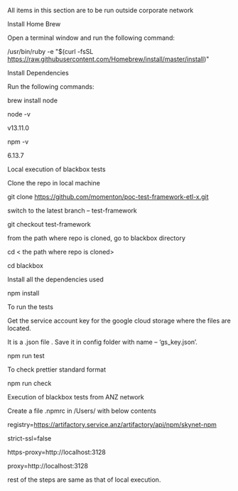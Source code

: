 

All items in this section are to be run outside corporate network

Install Home Brew

Open a terminal window and run the following command:

/usr/bin/ruby -e 
"$(curl -fsSL https://raw.githubusercontent.com/Homebrew/install/master/install)"

Install Dependencies

 Run the following commands:

brew install node

 node -v

 v13.11.0

 npm -v

 6.13.7


Local execution of blackbox tests

Clone the repo in local machine

  git clone https://github.com/momenton/poc-test-framework-etl-x.git

  switch to the latest branch – test-framework

  git checkout test-framework

  from the path where repo is cloned, go to blackbox directory

  cd < the path where repo is cloned>

  cd blackbox

  Install all the dependencies used 

  npm install 


To run the tests

 Get the service account key for the google cloud storage where the files are located.

It is a .json file . Save it in config folder with name – ‘gs_key.json’.

npm run test

To check prettier standard format

npm run check 


Execution of blackbox tests from ANZ network

Create a file .npmrc in /Users/<LanId> with below contents
	
registry=https://artifactory.service.anz/artifactory/api/npm/skynet-npm

strict-ssl=false

https-proxy=http://localhost:3128

proxy=http://localhost:3128

rest of the steps are same as that of local execution.


